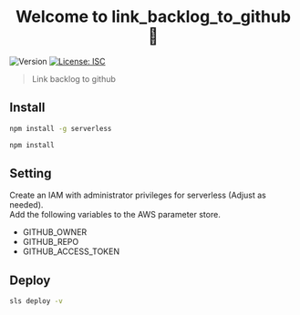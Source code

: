 <h1 align="center">Welcome to link_backlog_to_github 👋</h1>
<p>
  <img alt="Version" src="https://img.shields.io/badge/version-1.0.0-blue.svg?cacheSeconds=2592000" />
  <a href="#" target="_blank">
    <img alt="License: ISC" src="https://img.shields.io/badge/License-ISC-yellow.svg" />
  </a>
</p>

> Link backlog to github

## Install

```sh
npm install -g serverless
```

```sh
npm install
```

## Setting
Create an IAM with administrator privileges for serverless (Adjust as needed).   
Add the following variables to the AWS parameter store.
- GITHUB_OWNER
- GITHUB_REPO
- GITHUB_ACCESS_TOKEN

## Deploy

```sh
sls deploy -v
```
